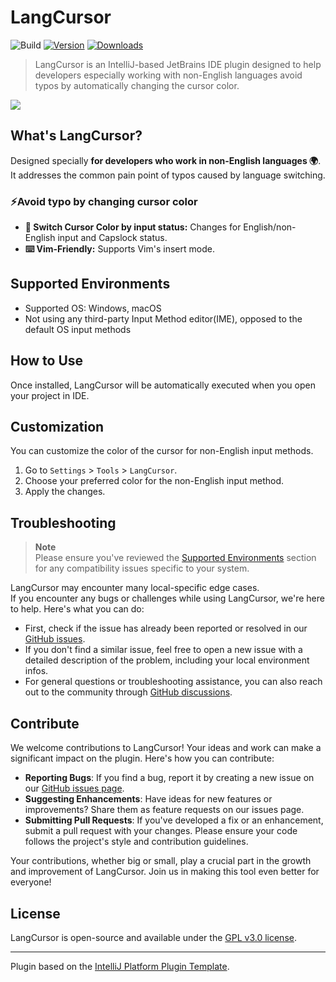# LangCursor

![Build](https://github.com/lauvsong/LangCursor/workflows/Build/badge.svg)
[![Version](https://img.shields.io/jetbrains/plugin/v/23464.svg)](https://plugins.jetbrains.com/plugin/23464)
[![Downloads](https://img.shields.io/jetbrains/plugin/d/23464.svg)](https://plugins.jetbrains.com/plugin/23464)

> LangCursor is an IntelliJ-based JetBrains IDE plugin designed to help developers especially working with non-English languages avoid typos by automatically changing the cursor color.

![](https://github.com/lauvsong/LangCursor/blob/main/medias/langcursor.gif)

<!-- Plugin description -->

## What's LangCursor?
Designed specially **for developers who work in non-English languages 🌍**. <br/>
It addresses the common pain point of typos caused by language switching.

### ⚡Avoid typo by changing cursor color

- **🎨 Switch Cursor Color by input status:** Changes for English/non-English input and Capslock status.
- **⌨️ Vim-Friendly:** Supports Vim's insert mode.

## Supported Environments
- Supported OS: Windows, macOS
- Not using any third-party Input Method editor(IME), opposed to the default OS input methods

## How to Use
Once installed, LangCursor will be automatically executed when you open your project in IDE.

## Customization
You can customize the color of the cursor for non-English input methods.

1. Go to `Settings` > `Tools` > `LangCursor`.
2. Choose your preferred color for the non-English input method.
3. Apply the changes.

## Troubleshooting
> **Note**  
> Please ensure you've reviewed the [Supported Environments](#supported-environments-) section for any compatibility issues specific to your system.

LangCursor may encounter many local-specific edge cases.  
If you encounter any bugs or challenges while using LangCursor, we're here to help. Here's what you can do:

- First, check if the issue has already been reported or resolved in our [GitHub issues](https://github.com/lauvsong/LangCursor/issues).
- If you don't find a similar issue, feel free to open a new issue with a detailed description of the problem, including your local environment infos.
- For general questions or troubleshooting assistance, you can also reach out to the community through [GitHub discussions](https://github.com/lauvsong/LangCursor/discussions).

## Contribute
We welcome contributions to LangCursor! Your ideas and work can make a significant impact on the plugin. Here's how you can contribute:

- **Reporting Bugs**: If you find a bug, report it by creating a new issue on our [GitHub issues page](https://github.com/lauvsong/LangCursor/issues).
- **Suggesting Enhancements**: Have ideas for new features or improvements? Share them as feature requests on our issues page.
- **Submitting Pull Requests**: If you've developed a fix or an enhancement, submit a pull request with your changes. Please ensure your code follows the project's style and contribution guidelines.

Your contributions, whether big or small, play a crucial part in the growth and improvement of LangCursor. Join us in making this tool even better for everyone!

<!-- Plugin description end -->

## License
LangCursor is open-source and available under the [GPL v3.0 license](https://github.com/lauvsong/LangCursor/blob/main/LICENSE).

---
Plugin based on the [IntelliJ Platform Plugin Template][template].

[template]: https://github.com/JetBrains/intellij-platform-plugin-template
[docs:plugin-description]: https://plugins.jetbrains.com/docs/intellij/plugin-user-experience.html#plugin-description-and-presentation
